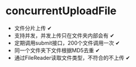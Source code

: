 # concurrentUploadFile

 * 文件分片上传 ✔
 * 支持并发，并发上传只在文件夹内部会有 ✔
 * 定期调用submit接口，200个文件调用一次 ✔
 * 同一个文件夹下文件根据MD5去重 ✔
 * 通过FileReader读取文件类型，不符合的不上传 ✔
